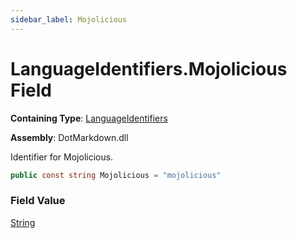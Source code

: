 ```yaml
---
sidebar_label: Mojolicious
---
```


# LanguageIdentifiers\.Mojolicious Field

**Containing Type**: [LanguageIdentifiers](../index.md)

**Assembly**: DotMarkdown\.dll

  
Identifier for Mojolicious\.

```csharp
public const string Mojolicious = "mojolicious"
```

### Field Value

[String](https://docs.microsoft.com/en-us/dotnet/api/system.string)

